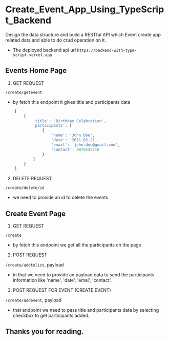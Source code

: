 # Create_Event_App_Using_TypeScript_Backend


Design the data structure and build a RESTful API which Event create app related data and able to do crud operation on it.


* The deployed backend api url
`https://backend-with-type-script.vercel.app`


## Events Home Page

1. GET REQUEST

`/create/getevent`

* by fetch this endpoint it gives title and participants data

```js
    [
        {
            'title': 'Birthday Celebration',
            'participants': [
                {
                    'name': 'John Doe',
                    'date': '2011-02-21',
                    'email': 'john.doe@gmail.com',
                    'contact': 9876543210
                }
            ]
        }
    ]
```

2. DELETE REQUEST

`/create/delete/id`

* we need to provide an id to delete the events




## Create Event Page

1. GET REQUEST

`/create`

* by fetch this endpoint we get all the participants on the page


2. POST REQUEST

`/create/addtolist`, payload

* in that we need to provide an payload data to send the participants information like 'name', 'date', 'emai', 'contact'.


3. POST REQUEST FOR EVENT (CREATE EVENT)

`/create/addevent`, payload

* that endpoint we need to pass title and participants data by selecting checkbox to get participants added.



## Thanks you for reading.